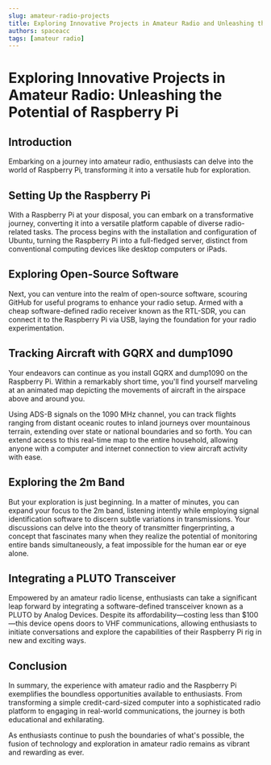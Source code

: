```yaml
---
slug: amateur-radio-projects
title: Exploring Innovative Projects in Amateur Radio and Unleashing the Potential of Raspberry Pi
authors: spaceacc
tags: [amateur radio]
---
```


# Exploring Innovative Projects in Amateur Radio: Unleashing the Potential of Raspberry Pi

## Introduction

Embarking on a journey into amateur radio, enthusiasts can delve into the world of Raspberry Pi, transforming it into a versatile hub for exploration.

## Setting Up the Raspberry Pi

With a Raspberry Pi at your disposal, you can embark on a transformative journey, converting it into a versatile platform capable of diverse radio-related tasks. The process begins with the installation and configuration of Ubuntu, turning the Raspberry Pi into a full-fledged server, distinct from conventional computing devices like desktop computers or iPads.

## Exploring Open-Source Software

Next, you can venture into the realm of open-source software, scouring GitHub for useful programs to enhance your radio setup. Armed with a cheap software-defined radio receiver known as the RTL-SDR, you can connect it to the Raspberry Pi via USB, laying the foundation for your radio experimentation.

## Tracking Aircraft with GQRX and dump1090

Your endeavors can continue as you install GQRX and dump1090 on the Raspberry Pi. Within a remarkably short time, you'll find yourself marveling at an animated map depicting the movements of aircraft in the airspace above and around you. 

Using ADS-B signals on the 1090 MHz channel, you can track flights ranging from distant oceanic routes to inland journeys over mountainous terrain, extending over state or national boundaries and so forth. You can extend access to this real-time map to the entire household, allowing anyone with a computer and internet connection to view aircraft activity with ease.

## Exploring the 2m Band

But your exploration is just beginning. In a matter of minutes, you can expand your focus to the 2m band, listening intently while employing signal identification software to discern subtle variations in transmissions. Your discussions can delve into the theory of transmitter fingerprinting, a concept that fascinates many when they realize the potential of monitoring entire bands simultaneously, a feat impossible for the human ear or eye alone.

## Integrating a PLUTO Transceiver

Empowered by an amateur radio license, enthusiasts can take a significant leap forward by integrating a software-defined transceiver known as a PLUTO by Analog Devices. Despite its affordability—costing less than $100—this device opens doors to VHF communications, allowing enthusiasts to initiate conversations and explore the capabilities of their Raspberry Pi rig in new and exciting ways.

## Conclusion

In summary, the experience with amateur radio and the Raspberry Pi exemplifies the boundless opportunities available to enthusiasts. From transforming a simple credit-card-sized computer into a sophisticated radio platform to engaging in real-world communications, the journey is both educational and exhilarating. 

As enthusiasts continue to push the boundaries of what's possible, the fusion of technology and exploration in amateur radio remains as vibrant and rewarding as ever.
